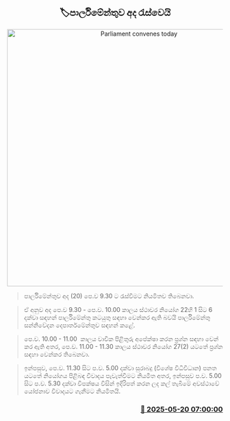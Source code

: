 <p align='center'><b><h2 align='center' title='Parliament convenes today'>🏷පාර්ලිමේන්තුව අද රැස්වෙයි</h2></b></p>
<p align='center'><img src='https://helakuru.sgp1.cdn.digitaloceanspaces.com/esana/images/lib/parliment-new-01[1].jpg' width='600' alt='Parliament convenes today'></p>

> පාර්ලිමේන්තුව අද (20) පෙ.ව 9.30 ට රැස්වීමට නියමිතව තිබෙනවා.

> ඒ අනුව අද පෙ.ව 9.30 - පෙ.ව. 10.00 කාලය ස්ථාවර නියෝග 22හි 1 සිට 6 දක්වා සඳහන් පාර්ලිමේන්තු කටයුතු සඳහා වෙන්කර ඇති බවයි පාර්ලිමේන්තු සන්නිවේදන දෙපාර්තමේන්තුව සඳහන් කළේ.

> පෙ.ව. 10.00 - 11.00  කාලය වාචික පිළිතුරු අපේක්ෂා කරන ප්‍රශ්න සඳහා වෙන් කර ඇති අතර, පෙ.ව. 11.00 - 11.30 කාලය ස්ථාවර නියෝග 27(2) යටතේ ප්‍රශ්න සඳහා වෙන්කර තිබෙනවා.

> ඉන්පසුව, පෙ.ව. 11.30 සිට ප.ව. 5.00 දක්වා සුරාබදු (විශේෂ විධිවිධාන) පනත යටතේ නියෝගය පිළිබඳ විවාදය පැවැත්වීමට නියමිත අතර, ඉන්පසුව ප.ව. 5.00 සිට ප.ව. 5.30 දක්වා විපක්ෂය විසින් ඉදිරිපත් කරන ලද කල් තැබීමේ අවස්ථාවේ යෝජනාව විවාදයට ගැනීමට නියමිතයි.



<h3 align='right'><a href='https://www.helakuru.lk/esana/p/110242/'>📅 2025-05-20 07:00:00</a></h3>
